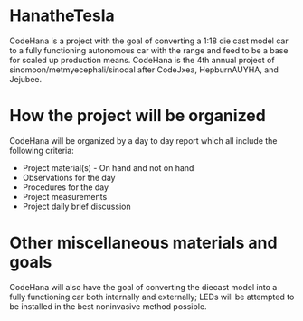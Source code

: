 # HanatheTesla
CodeHana is a project with the goal of converting a 1:18 die cast model car to a fully functioning autonomous car with the range and feed to be a base for scaled up production means. CodeHana is the 4th annual project of sinomoon/metmyecephali/sinodal after CodeJxea, HepburnAUYHA, and Jejubee.

# How the project will be organized
CodeHana will be organized by a day to day report which all include the following criteria:
  - Project material(s)
        - On hand and not on hand
  - Observations for the day 
  - Procedures for the day
  - Project measurements 
  - Project daily brief discussion

# Other miscellaneous materials and goals
CodeHana will also have the goal of converting the diecast model into a fully functioning car both internally and externally; LEDs will be attempted to be installed in the best noninvasive method possible. 
